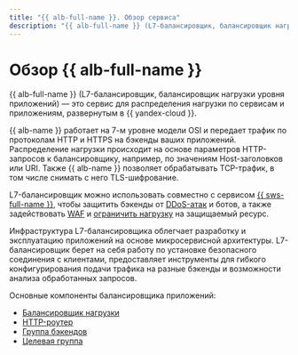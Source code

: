 ```yaml
---
title: "{{ alb-full-name }}. Обзор сервиса"
description: "{{ alb-full-name }} (L7-балансировщик, балансировщик нагрузки уровня приложений) — это сервис для распределения нагрузки по сервисам и приложениям, развернутым в {{ yandex-cloud }}. {{ alb-name }} работает на 7-м уровне модели OSI и передает трафик по протоколам HTTP и HTTPS на бэкенды ваших приложений."
---
```


# Обзор {{ alb-full-name }}

{{ alb-full-name }} (L7-балансировщик, балансировщик нагрузки уровня приложений) — это сервис для распределения нагрузки по сервисам и приложениям, развернутым в {{ yandex-cloud }}.

{{ alb-name }} работает на 7-м уровне модели OSI и передает трафик по протоколам HTTP и HTTPS на бэкенды ваших приложений. Распределение нагрузки происходит на основе параметров HTTP-запросов к балансировщику, например, по значениям Host-заголовков или URI. Также {{ alb-name }} позволяет обрабатывать TCP-трафик, в том числе снимать с него TLS-шифрование.

L7-балансировщик можно использовать совместно с сервисом [{{ sws-full-name }}](../../smartwebsecurity/concepts/index.md), чтобы защитить бэкенды от [DDoS-атак](../../glossary/ddos.md) и ботов, а также задействовать [WAF](../../smartwebsecurity/concepts/waf.md) и [ограничить нагрузку](../../smartwebsecurity/concepts/arl.md) на защищаемый ресурс.

Инфраструктура L7-балансировщика облегчает разработку и эксплуатацию приложений на основе микросервисной архитектуры. L7-балансировщик берет на себя работу по установке безопасного соединения с клиентами, предоставляет инструменты для гибкого конфигурирования подачи трафика на разные бэкенды и возможности анализа обработанных запросов.

Основные компоненты балансировщика приложений:

* [Балансировщик нагрузки](application-load-balancer.md)
* [HTTP-роутер](http-router.md)
* [Группа бэкендов](backend-group.md)
* [Целевая группа](target-group.md)
